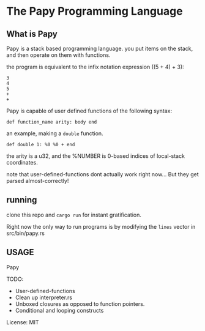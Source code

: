 # The Papy Programming Language #

## What is Papy ##

Papy is a stack based programming language. you put items on the stack, and then operate on them with functions.

the program is equivalent to the infix notation expression ((5 + 4) + 3):

```
3
4
5
+
+
```

Papy is capable of user defined functions of the following syntax:

```
def function_name arity: body end
```

an example, making a `double` function.

```
def double 1: %0 %0 + end
```

the arity is a u32, and the %NUMBER is 0-based indices of local-stack coordinates.

note that user-defined-functions dont actually work right now... But they get parsed almost-correctly!

## running ##

clone this repo and `cargo run` for instant gratification.

Right now the only way to run programs is by modifying the `lines` vector in src/bin/papy.rs

## USAGE ##

Papy


TODO:

* User-defined-functions
* Clean up interpreter.rs
* Unboxed closures as opposed to function pointers.
* Conditional and looping constructs

License: MIT
